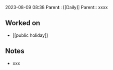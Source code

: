 2023-08-09 08:38
Parent:: [[Daily]] 
Parent:: xxxx





## Worked on

- [[public holiday]]

## Notes

- xxx





